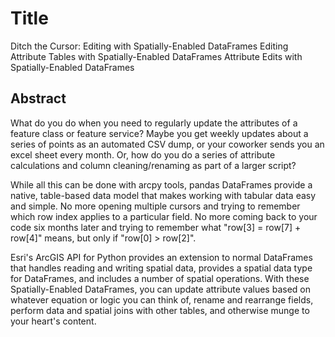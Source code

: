 # Title

Ditch the Cursor: Editing with Spatially-Enabled DataFrames
Editing Attribute Tables with Spatially-Enabled DataFrames
Attribute Edits with Spatially-Enabled DataFrames

## Abstract

What do you do when you need to regularly update the attributes of a feature class or feature service? Maybe you get weekly updates about a series of points as an automated CSV dump, or your coworker sends you an excel sheet every month. Or, how do you do a series of attribute calculations and column cleaning/renaming as part of a larger script?

While all this can be done with arcpy tools, pandas DataFrames provide a native, table-based data model that makes working with tabular data easy and simple. No more opening multiple cursors and trying to remember which row index applies to a particular field. No more coming back to your code six months later and trying to remember what "row[3] = row[7] + row[4]" means, but only if "row[0] > row[2]".

Esri's ArcGIS API for Python provides an extension to normal DataFrames that handles reading and writing spatial data, provides a spatial data type for DataFrames, and includes a number of spatial operations. With these Spatially-Enabled DataFrames, you can update attribute values based on whatever equation or logic you can think of, rename and rearrange fields, perform data and spatial joins with other tables, and otherwise munge to your heart's content.

